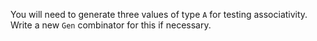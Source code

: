 You will need to generate three values of type `A` for testing associativity. Write a new `Gen`
combinator for this if necessary.
